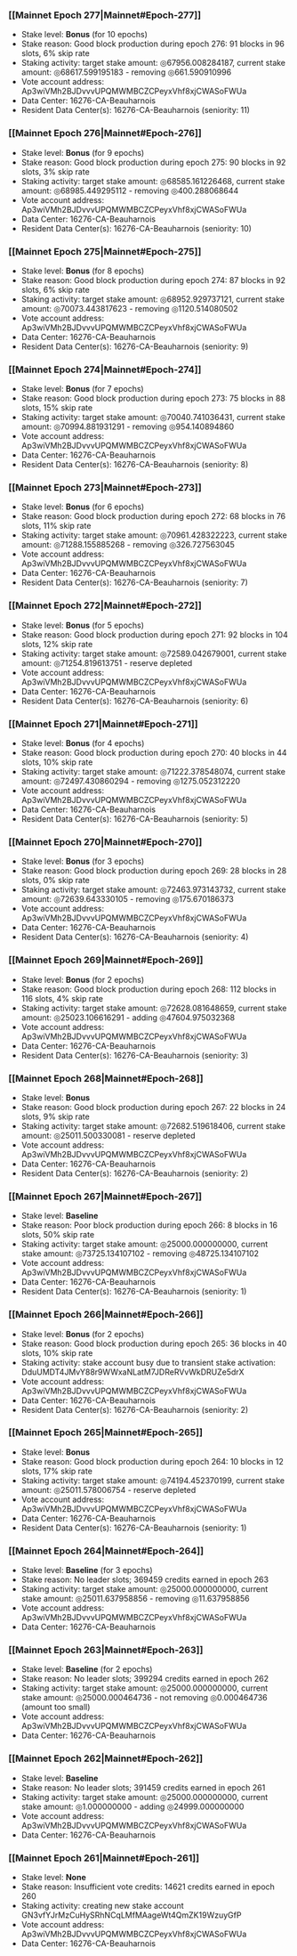 ### [[Mainnet Epoch 277|Mainnet#Epoch-277]]
* Stake level: **Bonus** (for 10 epochs)
* Stake reason: Good block production during epoch 276: 91 blocks in 96 slots, 6% skip rate
* Staking activity: target stake amount: ◎67956.008284187, current stake amount: ◎68617.599195183 - removing ◎661.590910996
* Vote account address: Ap3wiVMh2BJDvvvUPQMWMBCZCPeyxVhf8xjCWASoFWUa
* Data Center: 16276-CA-Beauharnois
* Resident Data Center(s): 16276-CA-Beauharnois (seniority: 11)
### [[Mainnet Epoch 276|Mainnet#Epoch-276]]
* Stake level: **Bonus** (for 9 epochs)
* Stake reason: Good block production during epoch 275: 90 blocks in 92 slots, 3% skip rate
* Staking activity: target stake amount: ◎68585.161226468, current stake amount: ◎68985.449295112 - removing ◎400.288068644
* Vote account address: Ap3wiVMh2BJDvvvUPQMWMBCZCPeyxVhf8xjCWASoFWUa
* Data Center: 16276-CA-Beauharnois
* Resident Data Center(s): 16276-CA-Beauharnois (seniority: 10)
### [[Mainnet Epoch 275|Mainnet#Epoch-275]]
* Stake level: **Bonus** (for 8 epochs)
* Stake reason: Good block production during epoch 274: 87 blocks in 92 slots, 6% skip rate
* Staking activity: target stake amount: ◎68952.929737121, current stake amount: ◎70073.443817623 - removing ◎1120.514080502
* Vote account address: Ap3wiVMh2BJDvvvUPQMWMBCZCPeyxVhf8xjCWASoFWUa
* Data Center: 16276-CA-Beauharnois
* Resident Data Center(s): 16276-CA-Beauharnois (seniority: 9)
### [[Mainnet Epoch 274|Mainnet#Epoch-274]]
* Stake level: **Bonus** (for 7 epochs)
* Stake reason: Good block production during epoch 273: 75 blocks in 88 slots, 15% skip rate
* Staking activity: target stake amount: ◎70040.741036431, current stake amount: ◎70994.881931291 - removing ◎954.140894860
* Vote account address: Ap3wiVMh2BJDvvvUPQMWMBCZCPeyxVhf8xjCWASoFWUa
* Data Center: 16276-CA-Beauharnois
* Resident Data Center(s): 16276-CA-Beauharnois (seniority: 8)
### [[Mainnet Epoch 273|Mainnet#Epoch-273]]
* Stake level: **Bonus** (for 6 epochs)
* Stake reason: Good block production during epoch 272: 68 blocks in 76 slots, 11% skip rate
* Staking activity: target stake amount: ◎70961.428322223, current stake amount: ◎71288.155885268 - removing ◎326.727563045
* Vote account address: Ap3wiVMh2BJDvvvUPQMWMBCZCPeyxVhf8xjCWASoFWUa
* Data Center: 16276-CA-Beauharnois
* Resident Data Center(s): 16276-CA-Beauharnois (seniority: 7)
### [[Mainnet Epoch 272|Mainnet#Epoch-272]]
* Stake level: **Bonus** (for 5 epochs)
* Stake reason: Good block production during epoch 271: 92 blocks in 104 slots, 12% skip rate
* Staking activity: target stake amount: ◎72589.042679001, current stake amount: ◎71254.819613751 - reserve depleted
* Vote account address: Ap3wiVMh2BJDvvvUPQMWMBCZCPeyxVhf8xjCWASoFWUa
* Data Center: 16276-CA-Beauharnois
* Resident Data Center(s): 16276-CA-Beauharnois (seniority: 6)
### [[Mainnet Epoch 271|Mainnet#Epoch-271]]
* Stake level: **Bonus** (for 4 epochs)
* Stake reason: Good block production during epoch 270: 40 blocks in 44 slots, 10% skip rate
* Staking activity: target stake amount: ◎71222.378548074, current stake amount: ◎72497.430860294 - removing ◎1275.052312220
* Vote account address: Ap3wiVMh2BJDvvvUPQMWMBCZCPeyxVhf8xjCWASoFWUa
* Data Center: 16276-CA-Beauharnois
* Resident Data Center(s): 16276-CA-Beauharnois (seniority: 5)
### [[Mainnet Epoch 270|Mainnet#Epoch-270]]
* Stake level: **Bonus** (for 3 epochs)
* Stake reason: Good block production during epoch 269: 28 blocks in 28 slots, 0% skip rate
* Staking activity: target stake amount: ◎72463.973143732, current stake amount: ◎72639.643330105 - removing ◎175.670186373
* Vote account address: Ap3wiVMh2BJDvvvUPQMWMBCZCPeyxVhf8xjCWASoFWUa
* Data Center: 16276-CA-Beauharnois
* Resident Data Center(s): 16276-CA-Beauharnois (seniority: 4)
### [[Mainnet Epoch 269|Mainnet#Epoch-269]]
* Stake level: **Bonus** (for 2 epochs)
* Stake reason: Good block production during epoch 268: 112 blocks in 116 slots, 4% skip rate
* Staking activity: target stake amount: ◎72628.081648659, current stake amount: ◎25023.106616291 - adding ◎47604.975032368
* Vote account address: Ap3wiVMh2BJDvvvUPQMWMBCZCPeyxVhf8xjCWASoFWUa
* Data Center: 16276-CA-Beauharnois
* Resident Data Center(s): 16276-CA-Beauharnois (seniority: 3)
### [[Mainnet Epoch 268|Mainnet#Epoch-268]]
* Stake level: **Bonus**
* Stake reason: Good block production during epoch 267: 22 blocks in 24 slots, 9% skip rate
* Staking activity: target stake amount: ◎72682.519618406, current stake amount: ◎25011.500330081 - reserve depleted
* Vote account address: Ap3wiVMh2BJDvvvUPQMWMBCZCPeyxVhf8xjCWASoFWUa
* Data Center: 16276-CA-Beauharnois
* Resident Data Center(s): 16276-CA-Beauharnois (seniority: 2)
### [[Mainnet Epoch 267|Mainnet#Epoch-267]]
* Stake level: **Baseline**
* Stake reason: Poor block production during epoch 266: 8 blocks in 16 slots, 50% skip rate
* Staking activity: target stake amount: ◎25000.000000000, current stake amount: ◎73725.134107102 - removing ◎48725.134107102
* Vote account address: Ap3wiVMh2BJDvvvUPQMWMBCZCPeyxVhf8xjCWASoFWUa
* Data Center: 16276-CA-Beauharnois
* Resident Data Center(s): 16276-CA-Beauharnois (seniority: 1)
### [[Mainnet Epoch 266|Mainnet#Epoch-266]]
* Stake level: **Bonus** (for 2 epochs)
* Stake reason: Good block production during epoch 265: 36 blocks in 40 slots, 10% skip rate
* Staking activity: stake account busy due to transient stake activation: DduUMDT4JMvY88r9WWxaNLatM7JDReRVvWkDRUZe5drX
* Vote account address: Ap3wiVMh2BJDvvvUPQMWMBCZCPeyxVhf8xjCWASoFWUa
* Data Center: 16276-CA-Beauharnois
* Resident Data Center(s): 16276-CA-Beauharnois (seniority: 2)
### [[Mainnet Epoch 265|Mainnet#Epoch-265]]
* Stake level: **Bonus**
* Stake reason: Good block production during epoch 264: 10 blocks in 12 slots, 17% skip rate
* Staking activity: target stake amount: ◎74194.452370199, current stake amount: ◎25011.578006754 - reserve depleted
* Vote account address: Ap3wiVMh2BJDvvvUPQMWMBCZCPeyxVhf8xjCWASoFWUa
* Data Center: 16276-CA-Beauharnois
* Resident Data Center(s): 16276-CA-Beauharnois (seniority: 1)
### [[Mainnet Epoch 264|Mainnet#Epoch-264]]
* Stake level: **Baseline** (for 3 epochs)
* Stake reason: No leader slots; 369459 credits earned in epoch 263
* Staking activity: target stake amount: ◎25000.000000000, current stake amount: ◎25011.637958856 - removing ◎11.637958856
* Vote account address: Ap3wiVMh2BJDvvvUPQMWMBCZCPeyxVhf8xjCWASoFWUa
* Data Center: 16276-CA-Beauharnois
### [[Mainnet Epoch 263|Mainnet#Epoch-263]]
* Stake level: **Baseline** (for 2 epochs)
* Stake reason: No leader slots; 399294 credits earned in epoch 262
* Staking activity: target stake amount: ◎25000.000000000, current stake amount: ◎25000.000464736 - not removing ◎0.000464736 (amount too small)
* Vote account address: Ap3wiVMh2BJDvvvUPQMWMBCZCPeyxVhf8xjCWASoFWUa
* Data Center: 16276-CA-Beauharnois
### [[Mainnet Epoch 262|Mainnet#Epoch-262]]
* Stake level: **Baseline**
* Stake reason: No leader slots; 391459 credits earned in epoch 261
* Staking activity: target stake amount: ◎25000.000000000, current stake amount: ◎1.000000000 - adding ◎24999.000000000
* Vote account address: Ap3wiVMh2BJDvvvUPQMWMBCZCPeyxVhf8xjCWASoFWUa
* Data Center: 16276-CA-Beauharnois
### [[Mainnet Epoch 261|Mainnet#Epoch-261]]
* Stake level: **None**
* Stake reason: Insufficient vote credits: 14621 credits earned in epoch 260
* Staking activity: creating new stake account GN3vfYJrMzCuHySRhNCqLMfMAageWt4QmZK19WzuyGfP
* Vote account address: Ap3wiVMh2BJDvvvUPQMWMBCZCPeyxVhf8xjCWASoFWUa
* Data Center: 16276-CA-Beauharnois